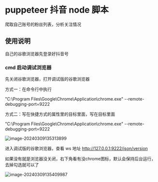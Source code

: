 # puppeteer 抖音 node 脚本

爬取自己账号的粉丝列表，分析关注情况

## 使用说明

自己的谷歌浏览器先登录好抖音号

### cmd 启动调试浏览器

先关闭谷歌浏览器，打开调试版的谷歌浏览器

方式一：在命令行中执行

"C:\Program Files\Google\Chrome\Application\chrome.exe" --remote-debugging-port=9222

方式二：写在快捷方式的属性里的目标里面，写在目标里面

"C:\Program Files\Google\Chrome\Application\chrome.exe" --remote-debugging-port=9222

![image-20240309135313899](/doc/image-20240309135313899.png)

进入调试版的谷歌浏览器，查看 ws 地址
<http://127.0.0.1:9222/json/version>

如果没有就是浏览器没关闭，右下角看有没chrome图标，默认会保持后台运行，去掉勾选就可以了

![image-20240309135409987](/doc/image-20240309135409987.png)
